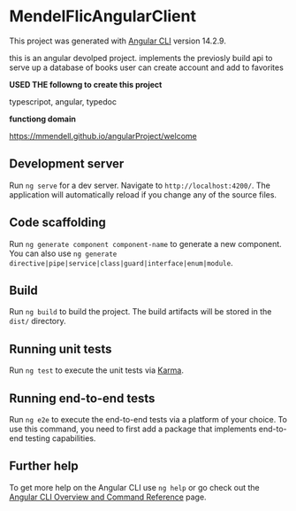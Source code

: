 # MendelFlicAngularClient

This project was generated with [Angular CLI](https://github.com/angular/angular-cli) version 14.2.9.


this is an angular devolped project. implements the previosly build api to serve up a database of books
user can create account and add to favorites

__USED THE followng to create this project__

typescripot, angular, typedoc

__functiong domain__

https://mmendell.github.io/angularProject/welcome

## Development server

Run `ng serve` for a dev server. Navigate to `http://localhost:4200/`. The application will automatically reload if you change any of the source files.

## Code scaffolding

Run `ng generate component component-name` to generate a new component. You can also use `ng generate directive|pipe|service|class|guard|interface|enum|module`.

## Build

Run `ng build` to build the project. The build artifacts will be stored in the `dist/` directory.

## Running unit tests

Run `ng test` to execute the unit tests via [Karma](https://karma-runner.github.io).

## Running end-to-end tests

Run `ng e2e` to execute the end-to-end tests via a platform of your choice. To use this command, you need to first add a package that implements end-to-end testing capabilities.

## Further help

To get more help on the Angular CLI use `ng help` or go check out the [Angular CLI Overview and Command Reference](https://angular.io/cli) page.
